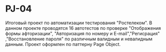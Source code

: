 # PJ-04
Итоговый проект по автоматизации тестирования "Ростелеком".
В данном проекте проводятся 16 автотестов по проверке "Отображения формы афторизации", "Авторизация по номеру и E-mail","Регисрация" ,"Восстановление пароля" по различным валидным и невалидным данным.
Проект оформлен по паттерну Page Object.



